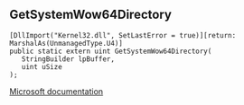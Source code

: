 ## GetSystemWow64Directory

```
[DllImport("Kernel32.dll", SetLastError = true)][return: MarshalAs(UnmanagedType.U4)]
public static extern uint GetSystemWow64Directory(
   StringBuilder lpBuffer,
   uint uSize
);
```

[Microsoft documentation](https://docs.microsoft.com/en-us/windows/win32/api/sysinfoapi/nf-sysinfoapi-getsystemwow64directoryw)

